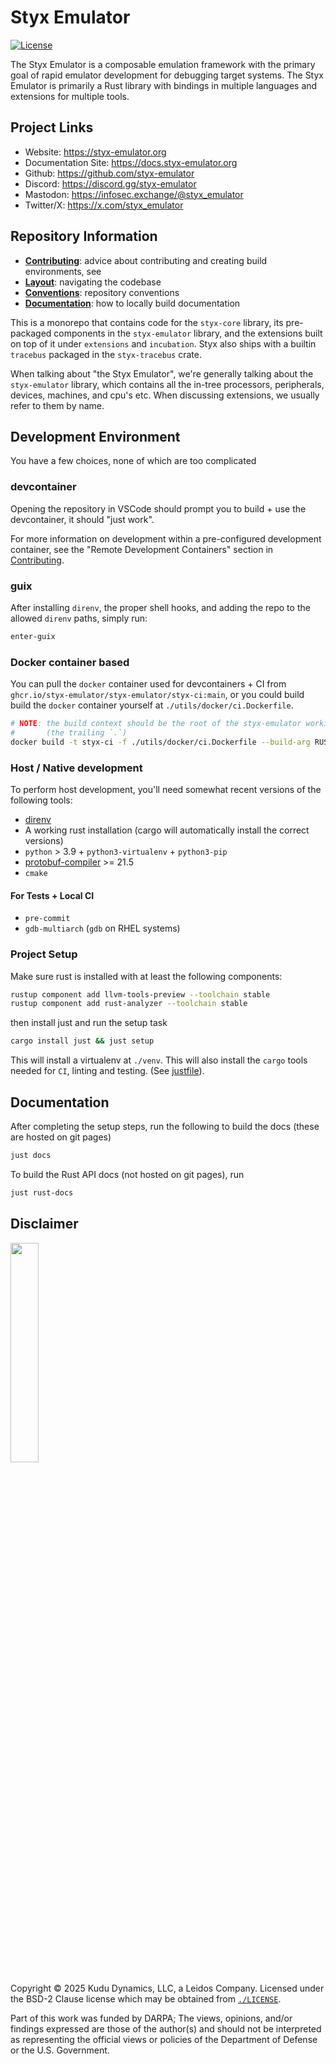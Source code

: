 # Styx Emulator

[![License](https://img.shields.io/github/license/styx-emulator/styx-emulator.svg)](https://github.com/styx-emulator/styx-emulator/blob/main/LICENSE)

The Styx Emulator is a composable emulation framework with the primary goal
of rapid emulator development for debugging target systems. The Styx Emulator
is primarily a Rust library with bindings in multiple languages and
extensions for multiple tools.

## Project Links

- Website: <https://styx-emulator.org>
- Documentation Site: <https://docs.styx-emulator.org>
- Github: <https://github.com/styx-emulator>
- Discord: <https://discord.gg/styx-emulator>
- Mastodon: <https://infosec.exchange/@styx_emulator>
- Twitter/X: <https://x.com/styx_emulator>

## Repository Information

- [**Contributing**](./CONTRIBUTING.md): advice about contributing and creating build environments, see
- [**Layout**](./LAYOUT.md): navigating the codebase
- [**Conventions**](./CONVENTIONS.md): repository conventions
- [**Documentation**](#documentation): how to locally build documentation

This is a monorepo that contains code for the `styx-core` library, its
pre-packaged components in the `styx-emulator` library, and the extensions built
on top of it under `extensions` and `incubation`. Styx also ships with a builtin
`tracebus` packaged in the `styx-tracebus` crate.

When talking about "the Styx Emulator", we're generally talking about
the `styx-emulator` library, which contains all the in-tree processors, peripherals,
devices, machines, and cpu's etc. When discussing extensions, we usually
refer to them by name.

## Development Environment

You have a few choices, none of which are too complicated

### devcontainer

Opening the repository in VSCode should prompt you to build + use the devcontainer,
it should "just work".

For more information on development within a pre-configured development container, see
the "Remote Development Containers" section in [Contributing](./CONTRIBUTING.md).

### guix

After installing `direnv`, the proper shell hooks, and adding the repo to the allowed `direnv` paths, simply run:

``` bash
enter-guix
```

### Docker container based

You can pull the `docker` container used for devcontainers + CI from
`ghcr.io/styx-emulator/styx-emulator/styx-ci:main`, or you could build
build the `docker` container yourself at `./utils/docker/ci.Dockerfile`.

``` bash
# NOTE: the build context should be the root of the styx-emulator working directory
#       (the trailing `.`)
docker build -t styx-ci -f ./utils/docker/ci.Dockerfile --build-arg RUST_VERSION=$(cat .rust-version) .
```

### Host / Native development

To perform host development, you'll need somewhat recent versions of the following tools:
- [direnv](https://direnv.net/)
- A working rust installation (cargo will automatically install the correct versions)
- `python` > 3.9 + `python3-virtualenv` + `python3-pip`
- [protobuf-compiler](https://grpc.io/docs/protoc-installation/) >= 21.5
- `cmake`

#### For Tests + Local CI
- `pre-commit`
- `gdb-multiarch` (`gdb` on RHEL systems)

### Project Setup

Make sure rust is installed with at least the following components:

```bash
rustup component add llvm-tools-preview --toolchain stable
rustup component add rust-analyzer --toolchain stable
```

then install just and run the setup task

```bash
cargo install just && just setup
```

This will install a virtualenv at `./venv`. This will also install the `cargo`
tools needed for `CI`, linting and testing. (See [justfile](./justfile)).

## Documentation

After completing the setup steps, run the following to build the docs (these are hosted on git pages)

```bash
just docs
```

To build the Rust API docs (not hosted on git pages), run

```bash
just rust-docs
```

## Disclaimer

<a href="https://kududyn.com">
  <img src="./data/assets/kudu-logo-black-white-bg.png" width="30%" description="Kudu Dynamics, LLC, a Leidos Company">
</a>

Copyright © 2025 Kudu Dynamics, LLC, a Leidos Company.
Licensed under the BSD-2 Clause license which may be obtained from [`./LICENSE`](./LICENSE).

Part of this work was funded by DARPA; The views, opinions, and/or findings expressed are those of the author(s) and should not be interpreted as representing the official views or policies of the Department of Defense or the U.S. Government.
